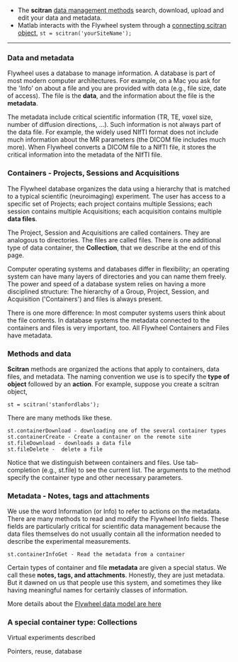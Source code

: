 * The **scitran** [data management methods](data-management) search, download, upload and edit your data and metadata.
* Matlab interacts with the Flywheel system through a [connecting scitran object](Connecting-and-Authentication), ```st = scitran('yourSiteName');```

***

### Data and metadata
Flywheel uses a database to manage information.  A database is part of most modern computer architectures. For example, on a Mac you ask for the 'Info' on about a file and you are provided with data (e.g., file size, date of access). The file is the **data**, and the information about the file is the **metadata**. 

The metadata include critical scientific information (TR, TE, voxel size, number of diffusion directions, ...). Such information is not always part of the data file.  For example, the widely used NIfTI format does not include much information about the MR parameters (the DICOM file includes much more). When Flywheel converts a DICOM file to a NIfTI file, it stores the critical information into the metadata of the NIfTI file.  

### Containers - Projects, Sessions and Acquisitions
The Flywheel database organizes the data using a hierarchy that is matched to a typical scientific (neuroimaging) experiment. The user has access to a specific set of Projects; each project contains multiple Sessions; each session contains multiple Acquisitions; each acquisition contains multiple **data files**.  

The Project, Session and Acquisitions are called containers.  They are analogous to directories. The files are called files.  There is one additional type of data container, the **Collection**, that we describe at the end of this page.

Computer operating systems and databases differ in flexibility; an operating system can have many layers of directories and you can name them freely.  The power and speed of a database system relies on having a more disciplined structure:  The hierarchy of a Group, Project, Session, and Acquisition ('Containers') and files is always present.

There is one more difference: In most computer systems users think about the file contents. In database systems the metadata connected to the containers and files is very important, too. All Flywheel Containers and Files have metadata. 

### Methods and data

**Scitran** methods are organized the actions that apply to containers, data files, and metadata. The naming convention we use is to specify the **type of object** followed by an **action**.  For example, suppose you create a scitran object, 

    st = scitran('stanfordlabs');

There are many methods like these.
```
st.containerDownload - downloading one of the several container types
st.containerCreate - Create a container on the remote site
st.fileDownload - downloads a data file
st.fileDelete -  delete a file
```
Notice that we distinguish between containers and files.  Use tab-completion (e.g., st.file<Tab>) to see the current list. The arguments to the method specify the container type and other necessary parameters. 

### Metadata - Notes, tags and attachments

We use the word Information (or Info) to refer to actions on the metadata. There are many methods to read and modify the Flywheel Info fields.  These fields are particularly critical for scientific data management because the data files themselves do not usually contain all the information needed to describe the experimental measurements.

    st.containerInfoGet - Read the metadata from a container

Certain types of container and file **metadata** are given a special status.  We call these **notes, tags, and attachments**.  Honestly, they are just metadata.  But it dawned on us that people use this system, and sometimes they like having meaningful names for certainly classes of information. 

More details about the [Flywheel data model are here](Flywheel-data-model)

### A special container type: Collections

Virtual experiments described

Pointers, reuse, database

